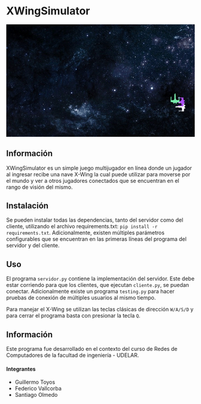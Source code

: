 # XWingSimulator

![Demo](docs/animation.gif)

## Información

XWingSimulator es un simple juego multijugador en línea donde un jugador al ingresar recibe una nave X-Wing la cual puede utilizar para moverse por el mundo y ver a otros jugadores
conectados que se encuentran en el rango de visión del mismo.

## Instalación

Se pueden instalar todas las dependencias, tanto del servidor como del cliente, utilizando el archivo requirements.txt: ``pip install -r requirements.txt``. Adicionalmente, existen múltiples parámetros
configurables que se encuentran en las primeras líneas del programa del servidor y del cliente.

## Uso

El programa ``servidor.py`` contiene la implementación del servidor. Este debe estar corriendo para que los clientes, que ejecutan ``cliente.py``, se puedan conectar. Adicionalmente
existe un programa ``testing.py`` para hacer pruebas de conexión de múltiples usuarios al mismo tiempo.

Para manejar el X-Wing se utilizan las teclas clásicas de dirección ``W/A/S/D`` y para cerrar el programa basta con presionar la tecla ``Q``. 

## Información

Este programa fue desarrollado en el contexto del curso de Redes de Computadores de la facultad de ingeniería - UDELAR.

#### Integrantes

  - Guillermo Toyos
  - Federico Vallcorba
  - Santiago Olmedo


